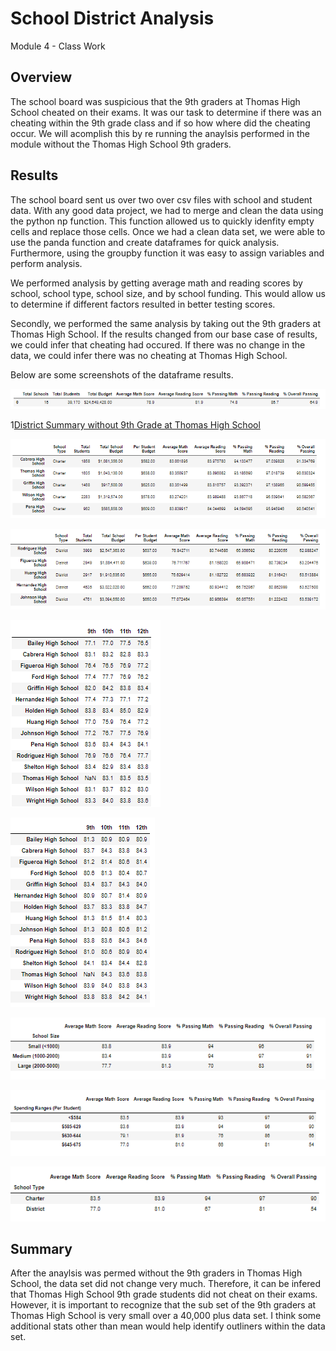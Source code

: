 # School District Analysis
Module 4 - Class Work 
## Overview 

The school board was suspicious that the 9th graders at Thomas High School cheated on their exams. It was our task to determine if there was an cheating within the 9th grade class and if so how where did the cheating occur. We will acomplish this by re running the anaylsis performed in the module without the Thomas High School 9th graders. 

## Results 

The school board sent us over two over csv files with school and student data. With any good data project, we had to merge and clean the data using the python np function. This function allowed us to quickly idenfity empty cells and replace those cells. Once we had a clean data set, we were able to use the panda function and create dataframes for quick analysis. Furthermore, using the groupby function it was easy to assign variables and perform analysis. 

We performed analysis by getting average math and reading scores by school, school type, school size, and by school funding. This would allow us to determine if different factors resulted in better testing scores.

Secondly, we performed the same analysis by taking out the 9th graders at Thomas High School. If the results changed from our base case of results, we could infer that cheating had occured. If there was no change in the data, we could infer there was no cheating at Thomas High School. 

Below are some screenshots of the dataframe results. 

![District Summary](https://github.com/mccoycory/School_District_Analysis/blob/main/Resources/School%20District%20Summary.png)

1[District Summary without 9th Grade at Thomas High School](https://github.com/mccoycory/School_District_Analysis/blob/main/Resources/School%20District%20Summary.png)

![Top 5 Performing Schools](https://github.com/mccoycory/School_District_Analysis/blob/main/Resources/Top%20Performing%20Schools.png)

![Bottom Performing Schools](https://github.com/mccoycory/School_District_Analysis/blob/main/Resources/Bottom%20Performing%20School.png)

![Average Math Scores per School](https://github.com/mccoycory/School_District_Analysis/blob/main/Resources/Average%20Math%20scores%20by%20school.png)

![Average Reading Scores per School](https://github.com/mccoycory/School_District_Analysis/blob/main/Resources/Average%20Reading%20scores%20by%20school.png)

![Average Scores by School Size](https://github.com/mccoycory/School_District_Analysis/blob/main/Resources/Average%20scores%20by%20size.png)

![Average Score by School Funding](https://github.com/mccoycory/School_District_Analysis/blob/main/Resources/Average%20Scores%20by%20spending.png)

![Average Score by School Type](https://github.com/mccoycory/School_District_Analysis/blob/main/Resources/Average%20score%20by%20school%20type.png)

## Summary 

After the anaylsis was permed without the 9th graders in Thomas High School, the data set did not change very much. Therefore, it can be infered that Thomas High School 9th grade students did not cheat on their exams. However, it is important to recognize that the sub set of the 9th graders at Thomas High School is very small over a 40,000 plus data set. I think some additional stats other than mean would help identify outliners within the data set.  



